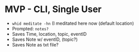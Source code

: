 # MVP - CLI, Single User
- `whid meditate -hn` (I meditated here now (default location)
- Prompted: `notes?`
- Saves Time, location, topic, eventID
- Saves Note w/ eventID, (topic?)
- Saves Note as txt file?
